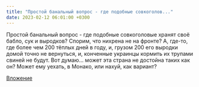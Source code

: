 ```yaml
---
title: "Простой банальный вопрос - где подобные совкоголов..."
date: 2023-02-12 06:01:00 +0300
---
```


Простой банальный вопрос - где подобные совкоголовые хранят своё бабло, сук и выродков? Спорим, что нихрена не на фронте? А, где-то, где более чем 200 тёплых дней в году, и, грузом 200 его выродки домой точно не вернуться, и, конченные украинцы кормить их трупами свиней не будут.
Вот думаю... может эта страна не достойна таких как он? Может ему уехать, в Монако, или нахуй, как вариант?

[Вложение](https://vk.com/photo41076938_457249542)
